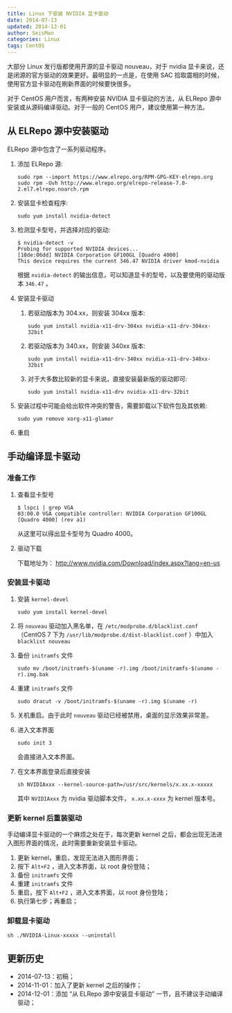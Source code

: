 ```yaml
---
title: Linux 下安装 NVIDIA 显卡驱动
date: 2014-07-13
updated: 2014-12-01
author: SeisMan
categories: Linux
tags: CentOS
---
```


大部分 Linux 发行版都使用开源的显卡驱动 nouveau，对于 nvidia 显卡来说，还是闭源的官方驱动的效果更好。最明显的一点是，在使用 SAC 拾取震相的时候，使用官方显卡驱动在刷新界面的时候要快很多。

对于 CentOS 用户而言，有两种安装 NVIDIA 显卡驱动的方法，从 ELRepo 源中安装或从源码编译驱动。对于一般的 CentOS 用户，建议使用第一种方法。

<!--more-->

## 从 ELRepo 源中安装驱动

ELRepo 源中包含了一系列驱动程序。

1.  添加 ELRepo 源:

        sudo rpm --import https://www.elrepo.org/RPM-GPG-KEY-elrepo.org
        sudo rpm -Uvh http://www.elrepo.org/elrepo-release-7.0-2.el7.elrepo.noarch.rpm

2.  安装显卡检查程序:

        sudo yum install nvidia-detect

3.  检测显卡型号，并选择对应的驱动:

        $ nvidia-detect -v
        Probing for supported NVIDIA devices...
        [10de:06dd] NVIDIA Corporation GF100GL [Quadro 4000]
        This device requires the current 346.47 NVIDIA driver kmod-nvidia

    根据 `nvidia-detect` 的输出信息，可以知道显卡的型号，以及要使用的驱动版本 `346.47` 。

4.  安装显卡驱动
    1.  若驱动版本为 304.xx，则安装 304xx 版本:

            sudo yum install nvidia-x11-drv-304xx nvidia-x11-drv-304xx-32bit

    2.  若驱动版本为 340.xx，则安装 340xx 版本:

            sudo yum install nvidia-x11-drv-340xx nvidia-x11-drv-340xx-32bit

    3.  对于大多数比较新的显卡来说，直接安装最新版的驱动即可:

            sudo yum install nvidia-x11-drv nvidia-x11-drv-32bit

5.  安装过程中可能会给出软件冲突的警告，需要卸载以下软件包及其依赖:

        sudo yum remove xorg-x11-glamor

6.  重启

## 手动编译显卡驱动

### 准备工作

1.  查看显卡型号

        $ lspci | grep VGA
        03:00.0 VGA compatible controller: NVIDIA Corporation GF100GL [Quadro 4000] (rev a1)

    从这里可以得出显卡型号为 Quadro 4000。

2.  驱动下载

    下载地址为： <http://www.nvidia.com/Download/index.aspx?lang=en-us>

### 安装显卡驱动

1.  安装 `kernel-devel`

        sudo yum install kernel-devel

2.  将 `nouveau` 驱动加入黑名单，在 `/etc/modprobe.d/blacklist.conf`
    （CentOS 7 下为 `/usr/lib/modprobe.d/dist-blacklist.conf` ）中加入 `blacklist nouveau`

3.  备份 `initramfs` 文件

        sudo mv /boot/initramfs-$(uname -r).img /boot/initramfs-$(uname -r).img.bak

4.  重建 `initramfs` 文件

        sudo dracut -v /boot/initramfs-$(uname -r).img $(uname -r)

5.  关机重启。由于此时 `nouveau` 驱动已经被禁用，桌面的显示效果非常差。
6.  进入文本界面

        sudo init 3

    会直接进入文本界面。

7.  在文本界面登录后直接安装

        sh NVIDIAxxx --kernel-source-path=/usr/src/kernels/x.xx.x-xxxxx

    其中 `NVIDIAxxx` 为 nvidia 驱动脚本文件， `x.xx.x-xxxx` 为 kernel 版本号。

### 更新 kernel 后重装驱动

手动编译显卡驱动的一个麻烦之处在于，每次更新 kernel 之后，都会出现无法进入图形界面的情况，此时需要重新安装显卡驱动。

1.  更新 kernel，重启，发现无法进入图形界面；
2.  按下 `Alt+F2` ，进入文本界面，以 root 身份登陆；
3.  备份 `initramfs` 文件
4.  重建 `initramfs` 文件
5.  重启，按下 `Alt+F2` ，进入文本界面，以 root 身份登陆；
6.  执行第七步；再重启；

### 卸载显卡驱动

    sh ./NVIDIA-Linux-xxxxx --uninstall

## 更新历史

-   2014-07-13：初稿；
-   2014-11-01：加入了更新 kernel 之后的操作；
-   2014-12-01：添加 “从 ELRepo 源中安装显卡驱动” 一节，且不建议手动编译驱动；

